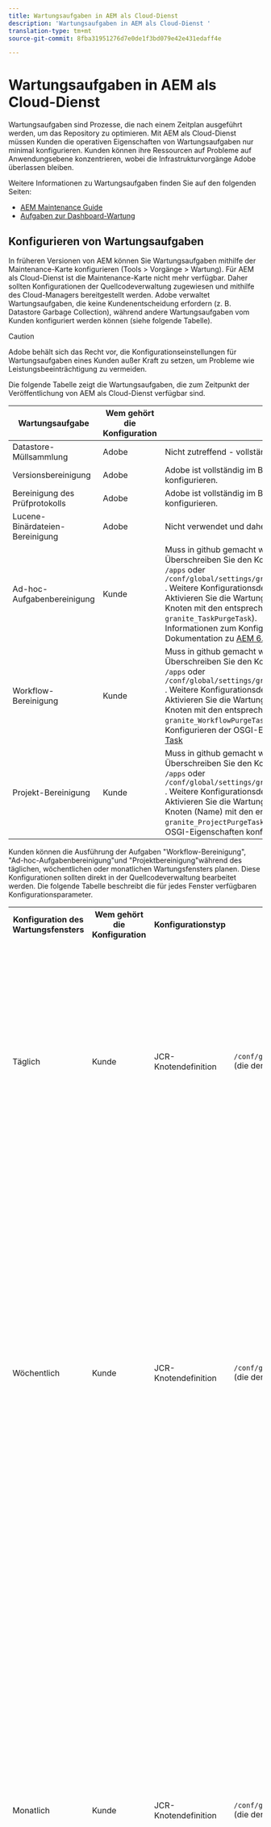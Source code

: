 ```yaml
---
title: Wartungsaufgaben in AEM als Cloud-Dienst
description: 'Wartungsaufgaben in AEM als Cloud-Dienst '
translation-type: tm+mt
source-git-commit: 8fba31951276d7e0de1f3bd079e42e431edaff4e

---
```



# Wartungsaufgaben in AEM als Cloud-Dienst

Wartungsaufgaben sind Prozesse, die nach einem Zeitplan ausgeführt werden, um das Repository zu optimieren. Mit AEM als Cloud-Dienst müssen Kunden die operativen Eigenschaften von Wartungsaufgaben nur minimal konfigurieren. Kunden können ihre Ressourcen auf Probleme auf Anwendungsebene konzentrieren, wobei die Infrastrukturvorgänge Adobe überlassen bleiben.

Weitere Informationen zu Wartungsaufgaben finden Sie auf den folgenden Seiten:

* [AEM Maintenance Guide](https://helpx.adobe.com/experience-manager/kb/AEM6-Maintenance-Guide.html)
* [Aufgaben zur Dashboard-Wartung](https://helpx.adobe.com/experience-manager/6-5/sites/administering/using/operations-dashboard.html#AutomatedMaintenanceTasks)

## Konfigurieren von Wartungsaufgaben

In früheren Versionen von AEM können Sie Wartungsaufgaben mithilfe der Maintenance-Karte konfigurieren (Tools > Vorgänge > Wartung). Für AEM als Cloud-Dienst ist die Maintenance-Karte nicht mehr verfügbar. Daher sollten Konfigurationen der Quellcodeverwaltung zugewiesen und mithilfe des Cloud-Managers bereitgestellt werden. Adobe verwaltet Wartungsaufgaben, die keine Kundenentscheidung erfordern (z. B. Datastore Garbage Collection), während andere Wartungsaufgaben vom Kunden konfiguriert werden können (siehe folgende Tabelle).

>[!CAUTION]
>
>Adobe behält sich das Recht vor, die Konfigurationseinstellungen für Wartungsaufgaben eines Kunden außer Kraft zu setzen, um Probleme wie Leistungsbeeinträchtigung zu vermeiden.

Die folgende Tabelle zeigt die Wartungsaufgaben, die zum Zeitpunkt der Veröffentlichung von AEM als Cloud-Dienst verfügbar sind.

| Wartungsaufgabe | Wem gehört die Konfiguration | Konfigurieren (optional) |
|---|---|---|
| Datastore-Müllsammlung | Adobe | Nicht zutreffend - vollständig im Besitz von Adobe |
| Versionsbereinigung | Adobe | Adobe ist vollständig im Besitz, aber in Zukunft können Kunden bestimmte Parameter konfigurieren. |
| Bereinigung des Prüfprotokolls | Adobe | Adobe ist vollständig im Besitz, aber in Zukunft können Kunden bestimmte Parameter konfigurieren. |
| Lucene-Binärdateien-Bereinigung | Adobe | Nicht verwendet und daher von Adobe deaktiviert. |
| Ad-hoc-Aufgabenbereinigung | Kunde | Muss in github gemacht werden. <br> Überschreiben Sie den Konfigurationsknoten des Wartungsfensters unter und `/libs` mit `/apps` oder `/conf/global/settings/granite/operations/maintenance/granite_weekly``granite_daily` . Weitere Konfigurationsdetails finden Sie in der Tabelle des Wartungsfensters. <br> Aktivieren Sie die Wartungsaufgabe, indem Sie unter dem Knoten oben einen weiteren Knoten mit den entsprechenden Eigenschaften hinzufügen (nennen Sie ihn `granite_TaskPurgeTask`). <br> Informationen zum Konfigurieren der OSGI-Eigenschaften finden Sie in der Dokumentation zu [AEM 6.5 Maintenance Task](https://helpx.adobe.com/experience-manager/kb/AEM6-Maintenance-Guide.html) |
| Workflow-Bereinigung | Kunde | Muss in github gemacht werden. <br> Überschreiben Sie den Konfigurationsknoten des Wartungsfensters unter und `/libs` mit `/apps` oder `/conf/global/settings/granite/operations/maintenance/granite_weekly``granite_daily` . Weitere Konfigurationsdetails finden Sie in der Tabelle des Wartungsfensters. <br> Aktivieren Sie die Wartungsaufgabe, indem Sie unter dem Knoten oben einen weiteren Knoten mit den entsprechenden Eigenschaften hinzufügen (nennen Sie ihn `granite_WorkflowPurgeTask`). <br> Konfigurieren der OSGI-Eigenschaften siehe Dokumentation zu [AEM 6.5 Maintenance Task](https://helpx.adobe.com/experience-manager/kb/AEM6-Maintenance-Guide.html) |
| Projekt-Bereinigung | Kunde | Muss in github gemacht werden. <br> Überschreiben Sie den Konfigurationsknoten des Wartungsfensters unter und `/libs` mit `/apps` oder `/conf/global/settings/granite/operations/maintenance/granite_weekly``granite_daily` . Weitere Konfigurationsdetails finden Sie in der Tabelle des Wartungsfensters. <br> Aktivieren Sie die Wartungsaufgabe, indem Sie einen Knoten unter dem oben stehenden Knoten (Name) mit den entsprechenden Eigenschaften hinzufügen `granite_ProjectPurgeTask`. <br> OSGI-Eigenschaften konfigurieren siehe Dokumentation zu [AEM 6.5 Maintenance Task](https://helpx.adobe.com/experience-manager/kb/AEM6-Maintenance-Guide.html) |

Kunden können die Ausführung der Aufgaben &quot;Workflow-Bereinigung&quot;, &quot;Ad-hoc-Aufgabenbereinigung&quot;und &quot;Projektbereinigung&quot;während des täglichen, wöchentlichen oder monatlichen Wartungsfensters planen. Diese Konfigurationen sollten direkt in der Quellcodeverwaltung bearbeitet werden. Die folgende Tabelle beschreibt die für jedes Fenster verfügbaren Konfigurationsparameter.

<table>
  <tr>
    <th>Konfiguration des Wartungsfensters</th>
    <th>Wem gehört die Konfiguration</th>
    <th>Konfigurationstyp</th>
    <th>Standort</th>
    <th>Beispiel</th>
    <th>Parameter</th>
  </tr>
  <tr>
    <td>Täglich</td>
    <td>Kunde</td>
    <td>JCR-Knotendefinition</td>
    <td><code>/conf/global/settings/granite/operations/maintenance/granite_daily </code> (die den Knoten in <code>/apps</code> und <code>/libs</code>außer Kraft setzt)</td>
    <td>Siehe Codebeispiel 1 unten</td>
   <td>
    <ul>
    <li><strong>windowSchedule</strong> = daily (dieser Wert sollte nicht geändert werden)</li>
    <li><strong>windowStartTime</strong> = HH:MM unter Verwendung als 24-Stunden-Uhr. Definiert, wann die mit dem Fenster "Tägliche Wartung"verknüpften Wartungsaufgaben mit der Ausführung beginnen sollen.</li>
    <li><strong>windowEndTime</strong> = HH:MM unter Verwendung als 24-Stunden-Uhr. Definiert, wann die mit dem täglichen Wartungsfenster verknüpften Wartungsaufgaben beendet werden sollen, wenn sie noch nicht abgeschlossen sind.</li>
    </ul> </td> 
  </tr>
  <tr>
    <td>Wöchentlich</td>
    <td>Kunde</td>
    <td>JCR-Knotendefinition</td>
    <td><code>/conf/global/settings/granite/operations/maintenance/granite_weekly</code> (die den Knoten in <code>/apps</code> und <code>/libs</code>außer Kraft setzt)</td>
    <td>Siehe Codebeispiel 2 unten</td>
     <td>
    <ul>
    <li><strong>windowSchedule</strong> = weekly (dieser Wert sollte nicht geändert werden)</li>
    <li><strong>windowStartTime</strong> = HH:MM unter Verwendung als 24-Stunden-Uhr. Definiert, wann die mit dem wöchentlichen Wartungsfenster verknüpften Wartungsaufgaben ausgeführt werden sollen.</li>
    <li><strong>windowEndTime</strong> = HH:MM unter Verwendung als 24-Stunden-Uhr. Definiert, wann die mit dem wöchentlichen Wartungsfenster verknüpften Wartungsaufgaben beendet werden sollen, wenn sie noch nicht abgeschlossen sind.</li>
    <li><strong>windowScheduleWeekdays = Array mit 2 Werten von 1-7. z. B. [5,5].</strong> Der erste Wert des Arrays ist der Starttag, an dem der Auftrag geplant wird, und der zweite Wert ist der Endtag, an dem der Auftrag beendet werden soll. Die genaue Uhrzeit des Start- und Enddatums wird durch windowStartTime bzw. windowEndTime bestimmt.</li>
    </ul> </td> 
  </tr>
  <tr>
    <td>Monatlich</td>
    <td>Kunde</td>
    <td>JCR-Knotendefinition</td>
    <td><code>/conf/global/settings/granite/operations/maintenance/granite_monthly</code> (die den Knoten in <code>/apps</code> und <code>/libs</code>außer Kraft setzt)</td>
    <td>Siehe Codebeispiel 3 unten</td>
     <td>
    <ul>
    <li><strong>windowSchedule</strong> = daily (dieser Wert sollte nicht geändert werden)</li>
    <li><strong>windowStartTime</strong> = HH:MM unter Verwendung als 24-Stunden-Uhr. Definiert, wann die mit dem monatlichen Wartungsfenster verknüpften Wartungsaufgaben ausgeführt werden sollen.</li>
    <li><strong>windowEndTime</strong> = HH:MM unter Verwendung als 24-Stunden-Uhr. Definiert, wann die mit dem monatlichen Wartungsfenster verknüpften Wartungsaufgaben beendet werden sollten, wenn sie noch nicht abgeschlossen sind.</li>
    <li><strong>windowScheduleWeekdays = Array mit 2 Werten von 1-7. z. B. [5,5].</strong> Der erste Wert des Arrays ist der Starttag, an dem der Auftrag geplant wird, und der zweite Wert ist der Endtag, an dem der Auftrag beendet werden soll. Die genaue Uhrzeit des Start- und Enddatums wird durch windowStartTime bzw. windowEndTime bestimmt.</li>
    <li><strong>windowFirstLastStartDay - 0/1</strong> 0, um die erste Woche des Monats zu planen, oder 1, um die letzte Woche des Monats zu planen. Wenn kein Wert vorhanden ist, werden Aufträge praktisch jeden Tag gemäß den Regeln von windowScheduleWeekdays jeden Monat geplant.</li>
    </ul> </td> 
  </tr>
</table>

Codebeispiel 1

```xml
<?xml version="1.0" encoding="UTF-8"?>
<jcr:root xmlns:sling="http://sling.apache.org/jcr/sling/1.0" 
  xmlns:jcr="http://www.jcp.org/jcr/1.0" 
  jcr:primaryType="sling:Folder"
  sling:configCollectionInherit="true"
  sling:configPropertyInherit="true"
  windowSchedule="daily"
  windowStartTime="03:00"
  windowEndTime="05:00"
 />
```

Codebeispiel 2

```xml
<?xml version="1.0" encoding="UTF-8"?>
<jcr:root xmlns:sling="http://sling.apache.org/jcr/sling/1.0" 
   xmlns:jcr="http://www.jcp.org/jcr/1.0"
   jcr:primaryType="sling:Folder"
   sling:configCollectionInherit="true"
   sling:configPropertyInherit="true"
   windowEndTime="15:30"
   windowSchedule="weekly"
   windowScheduleWeekdays="[5,5]"
   windowStartTime="14:30"/>
```

Codebeispiel 3

```xml
<?xml version="1.0" encoding="UTF-8"?>
<jcr:root xmlns:sling="http://sling.apache.org/jcr/sling/1.0" 
   xmlns:jcr="http://www.jcp.org/jcr/1.0"
   jcr:primaryType="sling:Folder"
   sling:configCollectionInherit="true"
   sling:configPropertyInherit="true"
   windowEndTime="15:30"
   windowSchedule="monthly"
   windowFirstLastStartDay=0
   windowScheduleWeekdays="[5,5]"
   windowStartTime="14:30"/>
```
